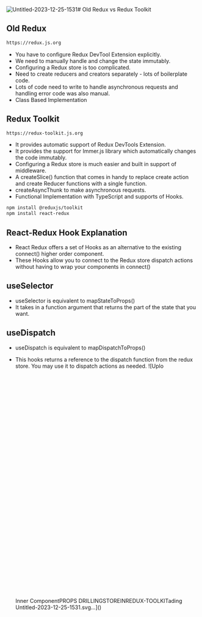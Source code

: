 ![Untitled-2023-12-25-1531](https://github.com/prasenjitpriyan/Redux-Toolkit/assets/132381731/bda26fca-53d7-409c-a8a5-1f1ebc59a217)# Old Redux vs Redux Toolkit

## Old Redux

```bash
https://redux.js.org
```

- You have to configure Redux DevTool Extension explicitly.
- We need to manually handle and change the state immutably.
- Configuring a Redux store is too complicated.
- Need to create reducers and creators separately - lots of boilerplate code.
- Lots of code need to write to handle asynchronous requests and handling error code was also manual.
- Class Based Implementation

## Redux Toolkit

```bash
https://redux-toolkit.js.org
```

- It provides automatic support of Redux DevTools Extension.
- It provides the support for Immer.js library which automatically changes the code immutably.
- Configuring a Redux store is much easier and built in support of middleware.
- A createSlice() function that comes in handy to replace create action and create Reducer functions with a single function.
- createAsyncThunk to make asynchronous requests.
- Functional Implementation with TypeScript and supports of Hooks.

```bash
npm install @reduxjs/toolkit
npm install react-redux
```

## React-Redux Hook Explanation

- React Redux offers a set of Hooks as an alternative to the existing connect() higher order component.
- These Hooks allow you to connect to the Redux store dispatch actions without having to wrap your components in connect()

## useSelector

- useSelector is equivalent to mapStateToProps()
- It takes in a function argument that returns the part of the state that you want.

## useDispatch

- useDispatch is equivalent to mapDispatchToProps()
- This hooks returns a reference to the dispatch function from the redux store. You may use it to dispatch actions as needed.
![Uplo<svg version="1.1" xmlns="http://www.w3.org/2000/svg" viewBox="0 0 512.19921875 623.1818770581955" width="1536.59765625" height="1869.5456311745866">
  <!-- svg-source:excalidraw -->
  
  <defs>
    <style class="style-fonts">
      @font-face {
        font-family: "Virgil";
        src: url("https://excalidraw.com/Virgil.woff2");
      }
      @font-face {
        font-family: "Cascadia";
        src: url("https://excalidraw.com/Cascadia.woff2");
      }
      @font-face {
        font-family: "Assistant";
        src: url("https://excalidraw.com/Assistant-Regular.woff2");
      }
    </style>
    
  </defs>
  <rect x="0" y="0" width="512.19921875" height="623.1818770581955" fill="#ffffff"></rect><g stroke-linecap="round" transform="translate(10 43.83519737069543) rotate(0 246.099609375 127.658203125)"><path d="M32 0 C164.81 0, 297.62 0, 460.2 0 C481.53 0, 492.2 10.67, 492.2 32 C492.2 94.58, 492.2 157.16, 492.2 223.32 C492.2 244.65, 481.53 255.32, 460.2 255.32 C367.67 255.32, 275.14 255.32, 32 255.32 C10.67 255.32, 0 244.65, 0 223.32 C0 153.73, 0 84.14, 0 32 C0 10.67, 10.67 0, 32 0" stroke="none" stroke-width="0" fill="#b2f2bb"></path><path d="M32 0 C135.46 0, 238.93 0, 460.2 0 M32 0 C145.67 0, 259.34 0, 460.2 0 M460.2 0 C481.53 0, 492.2 10.67, 492.2 32 M460.2 0 C481.53 0, 492.2 10.67, 492.2 32 M492.2 32 C492.2 76.26, 492.2 120.51, 492.2 223.32 M492.2 32 C492.2 102.48, 492.2 172.96, 492.2 223.32 M492.2 223.32 C492.2 244.65, 481.53 255.32, 460.2 255.32 M492.2 223.32 C492.2 244.65, 481.53 255.32, 460.2 255.32 M460.2 255.32 C328.83 255.32, 197.46 255.32, 32 255.32 M460.2 255.32 C292.46 255.32, 124.71 255.32, 32 255.32 M32 255.32 C10.67 255.32, 0 244.65, 0 223.32 M32 255.32 C10.67 255.32, 0 244.65, 0 223.32 M0 223.32 C0 157.55, 0 91.78, 0 32 M0 223.32 C0 183.04, 0 142.76, 0 32 M0 32 C0 10.67, 10.67 0, 32 0 M0 32 C0 10.67, 10.67 0, 32 0" stroke="#2f9e44" stroke-width="2" fill="none"></path></g><g stroke-linecap="round" transform="translate(32.28125 67.63207237069543) rotate(0 224.669921875 103.173828125)"><path d="M32 0 C127.2 0, 222.41 0, 417.34 0 C438.67 0, 449.34 10.67, 449.34 32 C449.34 76.02, 449.34 120.05, 449.34 174.35 C449.34 195.68, 438.67 206.35, 417.34 206.35 C275.92 206.35, 134.49 206.35, 32 206.35 C10.67 206.35, 0 195.68, 0 174.35 C0 121.57, 0 68.79, 0 32 C0 10.67, 10.67 0, 32 0" stroke="none" stroke-width="0" fill="#ffc9c9"></path><path d="M32 0 C111.51 0, 191.02 0, 417.34 0 M32 0 C134.92 0, 237.85 0, 417.34 0 M417.34 0 C438.67 0, 449.34 10.67, 449.34 32 M417.34 0 C438.67 0, 449.34 10.67, 449.34 32 M449.34 32 C449.34 81.95, 449.34 131.89, 449.34 174.35 M449.34 32 C449.34 69.02, 449.34 106.03, 449.34 174.35 M449.34 174.35 C449.34 195.68, 438.67 206.35, 417.34 206.35 M449.34 174.35 C449.34 195.68, 438.67 206.35, 417.34 206.35 M417.34 206.35 C313.22 206.35, 209.1 206.35, 32 206.35 M417.34 206.35 C331.54 206.35, 245.74 206.35, 32 206.35 M32 206.35 C10.67 206.35, 0 195.68, 0 174.35 M32 206.35 C10.67 206.35, 0 195.68, 0 174.35 M0 174.35 C0 137.73, 0 101.12, 0 32 M0 174.35 C0 126.26, 0 78.17, 0 32 M0 32 C0 10.67, 10.67 0, 32 0 M0 32 C0 10.67, 10.67 0, 32 0" stroke="#e03131" stroke-width="2" fill="none"></path></g><g stroke-linecap="round" transform="translate(52.5625 93.35863487069543) rotate(0 204.31640625 79.345703125)"><path d="M32 0 C143.25 0, 254.49 0, 376.63 0 C397.97 0, 408.63 10.67, 408.63 32 C408.63 61.92, 408.63 91.84, 408.63 126.69 C408.63 148.02, 397.97 158.69, 376.63 158.69 C249.6 158.69, 122.56 158.69, 32 158.69 C10.67 158.69, 0 148.02, 0 126.69 C0 102.77, 0 78.84, 0 32 C0 10.67, 10.67 0, 32 0" stroke="none" stroke-width="0" fill="#ffec99"></path><path d="M32 0 C141.18 0, 250.37 0, 376.63 0 M32 0 C158 0, 284 0, 376.63 0 M376.63 0 C397.97 0, 408.63 10.67, 408.63 32 M376.63 0 C397.97 0, 408.63 10.67, 408.63 32 M408.63 32 C408.63 67.98, 408.63 103.95, 408.63 126.69 M408.63 32 C408.63 52.39, 408.63 72.77, 408.63 126.69 M408.63 126.69 C408.63 148.02, 397.97 158.69, 376.63 158.69 M408.63 126.69 C408.63 148.02, 397.97 158.69, 376.63 158.69 M376.63 158.69 C287.38 158.69, 198.13 158.69, 32 158.69 M376.63 158.69 C304.36 158.69, 232.09 158.69, 32 158.69 M32 158.69 C10.67 158.69, 0 148.02, 0 126.69 M32 158.69 C10.67 158.69, 0 148.02, 0 126.69 M0 126.69 C0 106.79, 0 86.88, 0 32 M0 126.69 C0 104.98, 0 83.28, 0 32 M0 32 C0 10.67, 10.67 0, 32 0 M0 32 C0 10.67, 10.67 0, 32 0" stroke="#f08c00" stroke-width="2" fill="none"></path></g><g stroke-linecap="round" transform="translate(75.359375 117.23754112069543) rotate(0 180.828125 56.37109375)"><path d="M28.19 0 C136.17 0, 244.16 0, 333.47 0 C352.26 0, 361.66 9.4, 361.66 28.19 C361.66 46.29, 361.66 64.39, 361.66 84.56 C361.66 103.35, 352.26 112.74, 333.47 112.74 C232.07 112.74, 130.66 112.74, 28.19 112.74 C9.4 112.74, 0 103.35, 0 84.56 C0 65.35, 0 46.14, 0 28.19 C0 9.4, 9.4 0, 28.19 0" stroke="none" stroke-width="0" fill="#a5d8ff"></path><path d="M28.19 0 C90.7 0, 153.21 0, 333.47 0 M28.19 0 C103.55 0, 178.92 0, 333.47 0 M333.47 0 C352.26 0, 361.66 9.4, 361.66 28.19 M333.47 0 C352.26 0, 361.66 9.4, 361.66 28.19 M361.66 28.19 C361.66 46.54, 361.66 64.88, 361.66 84.56 M361.66 28.19 C361.66 48.88, 361.66 69.57, 361.66 84.56 M361.66 84.56 C361.66 103.35, 352.26 112.74, 333.47 112.74 M361.66 84.56 C361.66 103.35, 352.26 112.74, 333.47 112.74 M333.47 112.74 C217.18 112.74, 100.89 112.74, 28.19 112.74 M333.47 112.74 C268.37 112.74, 203.27 112.74, 28.19 112.74 M28.19 112.74 C9.4 112.74, 0 103.35, 0 84.56 M28.19 112.74 C9.4 112.74, 0 103.35, 0 84.56 M0 84.56 C0 71.74, 0 58.93, 0 28.19 M0 84.56 C0 69.57, 0 54.59, 0 28.19 M0 28.19 C0 9.4, 9.4 0, 28.19 0 M0 28.19 C0 9.4, 9.4 0, 28.19 0" stroke="#1971c2" stroke-width="2" fill="none"></path></g><g transform="translate(117.1005859375 152.90863487069544) rotate(0 139.0869140625 20.700000000000003)"><text x="139.0869140625" y="0" font-family="Helvetica, Segoe UI Emoji" font-size="36px" fill="#1971c2" text-anchor="middle" style="white-space: pre;" direction="ltr" dominant-baseline="text-before-edge">Inner Component</text></g><g stroke-linecap="round"><g transform="translate(57.66950448205307 67.28512533563111) rotate(0 -0.00006621488239488826 -0.00035460746784110597)"><path d="M0 0 C0 0, 0 0, 0 0 M0 0 C0 0, 0 0, 0 0" stroke="#1e1e1e" stroke-width="1" fill="none"></path></g><g transform="translate(57.66950448205307 67.28512533563111) rotate(0 -0.00006621488239488826 -0.00035460746784110597)"><path d="M0 0 C0 0, 0 0, 0 0 M0 0 C0 0, 0 0, 0 0" stroke="#1e1e1e" stroke-width="1" fill="none"></path></g><g transform="translate(57.66950448205307 67.28512533563111) rotate(0 -0.00006621488239488826 -0.00035460746784110597)"><path d="M0 0 C0 0, 0 0, 0 0 M0 0 C0 0, 0 0, 0 0" stroke="#1e1e1e" stroke-width="1" fill="none"></path></g></g><mask></mask><g stroke-linecap="round"><g transform="translate(56.941789816483606 69.54180601711172) rotate(0 0.029763506888144775 0.08614880179185036)"><path d="M0 0 C0.02 0.06, 0.04 0.13, 0.06 0.17 M0 0 C0.02 0.06, 0.04 0.13, 0.06 0.17" stroke="#1e1e1e" stroke-width="2" fill="none"></path></g><g transform="translate(56.941789816483606 69.54180601711172) rotate(0 0.029763506888144775 0.08614880179185036)"><path d="M0 0.1 C0.02 0.13, 0.04 0.15, 0.06 0.17 M0 0.1 C0.02 0.13, 0.04 0.15, 0.06 0.17" stroke="#1e1e1e" stroke-width="2" fill="none"></path></g><g transform="translate(56.941789816483606 69.54180601711172) rotate(0 0.029763506888144775 0.08614880179185036)"><path d="M0.06 0.08 C0.06 0.12, 0.06 0.15, 0.06 0.17 M0.06 0.08 C0.06 0.11, 0.06 0.15, 0.06 0.17" stroke="#1e1e1e" stroke-width="2" fill="none"></path></g></g><mask></mask><g stroke-linecap="round"><g transform="translate(129.09765625 67.09691612069543) rotate(0 -0.01171875 12.58203125)"><path d="M0 0 C-0.01 5.49, -0.01 10.98, -0.02 25.16 M0 0 C-0.01 6.98, -0.01 13.96, -0.02 25.16" stroke="#e03131" stroke-width="2" fill="none"></path></g><g transform="translate(129.09765625 67.09691612069543) rotate(0 -0.01171875 12.58203125)"><path d="M-4.32 13.34 C-3.38 15.92, -2.44 18.5, -0.02 25.16 M-4.32 13.34 C-3.13 16.62, -1.94 19.9, -0.02 25.16" stroke="#e03131" stroke-width="2" fill="none"></path></g><g transform="translate(129.09765625 67.09691612069543) rotate(0 -0.01171875 12.58203125)"><path d="M4.29 13.34 C3.35 15.92, 2.41 18.5, -0.02 25.16 M4.29 13.34 C3.09 16.62, 1.9 19.9, -0.02 25.16" stroke="#e03131" stroke-width="2" fill="none"></path></g></g><mask></mask><g stroke-linecap="round"><g transform="translate(146.22265625 92.91332237069543) rotate(0 -0.11328125 11.96875)"><path d="M0 0 C-0.08 8.05, -0.15 16.1, -0.23 23.94 M0 0 C-0.08 8.6, -0.16 17.2, -0.23 23.94" stroke="#f08c00" stroke-width="2" fill="none"></path></g><g transform="translate(146.22265625 92.91332237069543) rotate(0 -0.11328125 11.96875)"><path d="M-4.21 12.65 C-2.87 16.45, -1.53 20.24, -0.23 23.94 M-4.21 12.65 C-2.78 16.71, -1.35 20.76, -0.23 23.94" stroke="#f08c00" stroke-width="2" fill="none"></path></g><g transform="translate(146.22265625 92.91332237069543) rotate(0 -0.11328125 11.96875)"><path d="M3.97 12.73 C2.56 16.5, 1.15 20.27, -0.23 23.94 M3.97 12.73 C2.46 16.76, 0.96 20.78, -0.23 23.94" stroke="#f08c00" stroke-width="2" fill="none"></path></g></g><mask></mask><g transform="translate(17.546875 10) rotate(0 97.94520568847656 14.329148492319359)"><text x="0" y="0" font-family="Cascadia, Segoe UI Emoji" font-size="23.8819141538656px" fill="#2f9e44" text-anchor="start" style="white-space: pre;" direction="ltr" dominant-baseline="text-before-edge">PROPS DRILLING</text></g><g stroke-linecap="round" transform="translate(143.51171875 393.0412520581954) rotate(0 120.302734375 110.0703125)"><path d="M32 0 C76.02 0, 120.04 0, 208.61 0 C229.94 0, 240.61 10.67, 240.61 32 C240.61 83.75, 240.61 135.49, 240.61 188.14 C240.61 209.47, 229.94 220.14, 208.61 220.14 C139.33 220.14, 70.06 220.14, 32 220.14 C10.67 220.14, 0 209.47, 0 188.14 C0 146, 0 103.85, 0 32 C0 10.67, 10.67 0, 32 0" stroke="none" stroke-width="0" fill="#b2f2bb"></path><path d="M32 0 C77.09 0, 122.19 0, 208.61 0 M32 0 C68.37 0, 104.75 0, 208.61 0 M208.61 0 C229.94 0, 240.61 10.67, 240.61 32 M208.61 0 C229.94 0, 240.61 10.67, 240.61 32 M240.61 32 C240.61 82.02, 240.61 132.03, 240.61 188.14 M240.61 32 C240.61 64.52, 240.61 97.04, 240.61 188.14 M240.61 188.14 C240.61 209.47, 229.94 220.14, 208.61 220.14 M240.61 188.14 C240.61 209.47, 229.94 220.14, 208.61 220.14 M208.61 220.14 C145.68 220.14, 82.75 220.14, 32 220.14 M208.61 220.14 C169.93 220.14, 131.26 220.14, 32 220.14 M32 220.14 C10.67 220.14, 0 209.47, 0 188.14 M32 220.14 C10.67 220.14, 0 209.47, 0 188.14 M0 188.14 C0 151.9, 0 115.67, 0 32 M0 188.14 C0 140.36, 0 92.59, 0 32 M0 32 C0 10.67, 10.67 0, 32 0 M0 32 C0 10.67, 10.67 0, 32 0" stroke="#2f9e44" stroke-width="2" fill="none"></path></g><g transform="translate(157.173828125 452.71156455819545) rotate(0 106.640625 50.400000000000034)"><text x="106.640625" y="0" font-family="Cascadia, Segoe UI Emoji" font-size="28px" fill="#2f9e44" text-anchor="middle" style="white-space: pre;" direction="ltr" dominant-baseline="text-before-edge">STORE</text><text x="106.640625" y="33.6" font-family="Cascadia, Segoe UI Emoji" font-size="28px" fill="#2f9e44" text-anchor="middle" style="white-space: pre;" direction="ltr" dominant-baseline="text-before-edge">IN</text><text x="106.640625" y="67.2" font-family="Cascadia, Segoe UI Emoji" font-size="28px" fill="#2f9e44" text-anchor="middle" style="white-space: pre;" direction="ltr" dominant-baseline="text-before-edge">REDUX-TOOLKIT</text></g><g stroke-linecap="round"><g transform="translate(109.5078125 46.34691612069543) rotate(0 -0.01171875 12.58203125)"><path d="M0 0 C-0.01 6.91, -0.01 13.83, -0.02 25.16 M0 0 C-0.01 7.48, -0.01 14.97, -0.02 25.16" stroke="#2f9e44" stroke-width="2" fill="none"></path></g><g transform="translate(109.5078125 46.34691612069543) rotate(0 -0.01171875 12.58203125)"><path d="M-4.32 13.34 C-3.14 16.59, -1.96 19.84, -0.02 25.16 M-4.32 13.34 C-3.04 16.85, -1.76 20.37, -0.02 25.16" stroke="#2f9e44" stroke-width="2" fill="none"></path></g><g transform="translate(109.5078125 46.34691612069543) rotate(0 -0.01171875 12.58203125)"><path d="M4.29 13.34 C3.11 16.59, 1.92 19.84, -0.02 25.16 M4.29 13.34 C3.01 16.86, 1.72 20.38, -0.02 25.16" stroke="#2f9e44" stroke-width="2" fill="none"></path></g></g><mask></mask><g stroke-linecap="round"><g transform="translate(259.640625 229.16307823007043) rotate(0 2.005859375 82.73046875)"><path d="M0 0 C0.67 27.58, 3.34 137.88, 4.01 165.46 M0 0 C0.67 27.58, 3.34 137.88, 4.01 165.46" stroke="#2f9e44" stroke-width="2" fill="none"></path></g><g transform="translate(259.640625 229.16307823007043) rotate(0 2.005859375 82.73046875)"><path d="M-5.11 142.18 C-1.63 151.06, 1.85 159.93, 4.01 165.46 M-5.11 142.18 C-2.87 147.88, -0.64 153.58, 4.01 165.46" stroke="#2f9e44" stroke-width="2" fill="none"></path></g><g transform="translate(259.640625 229.16307823007043) rotate(0 2.005859375 82.73046875)"><path d="M11.99 141.77 C8.95 150.8, 5.91 159.83, 4.01 165.46 M11.99 141.77 C10.04 147.57, 8.08 153.37, 4.01 165.46" stroke="#2f9e44" stroke-width="2" fill="none"></path></g></g><mask></mask><g stroke-linecap="round"><g transform="translate(238.29296875 250.99120323007043) rotate(0 2.263671875 70.37890625)"><path d="M0 0 C0.75 23.46, 3.77 117.3, 4.53 140.76 M0 0 C0.75 23.46, 3.77 117.3, 4.53 140.76" stroke="#f08c00" stroke-width="2" fill="none"></path></g><g transform="translate(238.29296875 250.99120323007043) rotate(0 2.263671875 70.37890625)"><path d="M-4.77 117.55 C-2.55 123.09, -0.33 128.63, 4.53 140.76 M-4.77 117.55 C-1.17 126.55, 2.44 135.55, 4.53 140.76" stroke="#f08c00" stroke-width="2" fill="none"></path></g><g transform="translate(238.29296875 250.99120323007043) rotate(0 2.263671875 70.37890625)"><path d="M12.32 117 C10.46 122.67, 8.6 128.34, 4.53 140.76 M12.32 117 C9.3 126.21, 6.28 135.43, 4.53 140.76" stroke="#f08c00" stroke-width="2" fill="none"></path></g></g><mask></mask><g stroke-linecap="round"><g transform="translate(280.97265625 275.7685469800704) rotate(0 1.8515625 58.1015625)"><path d="M0 0 C0.62 19.37, 3.09 96.84, 3.7 116.2 M0 0 C0.62 19.37, 3.09 96.84, 3.7 116.2" stroke="#e03131" stroke-width="2" fill="none"></path></g><g transform="translate(280.97265625 275.7685469800704) rotate(0 1.8515625 58.1015625)"><path d="M-5.59 93 C-2.58 100.51, 0.43 108.02, 3.7 116.2 M-5.59 93 C-2.99 99.49, -0.39 105.98, 3.7 116.2" stroke="#e03131" stroke-width="2" fill="none"></path></g><g transform="translate(280.97265625 275.7685469800704) rotate(0 1.8515625 58.1015625)"><path d="M11.5 92.45 C8.98 100.14, 6.45 107.83, 3.7 116.2 M11.5 92.45 C9.32 99.1, 7.14 105.74, 3.7 116.2" stroke="#e03131" stroke-width="2" fill="none"></path></g></g><mask></mask><g stroke-linecap="round"><g transform="translate(216.015625 300.5888594800704) rotate(0 2.265625 46.587890625)"><path d="M0 0 C0.76 15.53, 3.78 77.65, 4.53 93.18 M0 0 C0.76 15.53, 3.78 77.65, 4.53 93.18" stroke="#2f9e44" stroke-width="2" fill="none"></path></g><g transform="translate(216.015625 300.5888594800704) rotate(0 2.265625 46.587890625)"><path d="M-5.15 70.13 C-1.29 79.31, 2.57 88.5, 4.53 93.18 M-5.15 70.13 C-2.51 76.41, 0.13 82.7, 4.53 93.18" stroke="#2f9e44" stroke-width="2" fill="none"></path></g><g transform="translate(216.015625 300.5888594800704) rotate(0 2.265625 46.587890625)"><path d="M11.93 69.3 C8.98 78.81, 6.03 88.33, 4.53 93.18 M11.93 69.3 C9.91 75.81, 7.89 82.33, 4.53 93.18" stroke="#2f9e44" stroke-width="2" fill="none"></path></g></g><mask></mask></svg>ading Untitled-2023-12-25-1531.svg…]()

